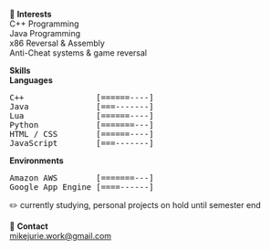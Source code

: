 🤔 **Interests**  
C++ Programming  
Java Programming  
x86 Reversal & Assembly  
Anti-Cheat systems & game reversal  

**Skills**  
**Languages**
<pre>
C++               [======----]  
Java              [===-------]  
Lua               [======----]  
Python            [=======---]  
HTML / CSS        [======----]  
JavaScript        [===-------]  
</pre>

**Environments** 
<pre>
Amazon AWS        [=======---]
Google App Engine [====------] 
</pre>

✏️ currently studying, personal projects on hold until semester end  

💬 **Contact**  
mikejurie.work@gmail.com  
